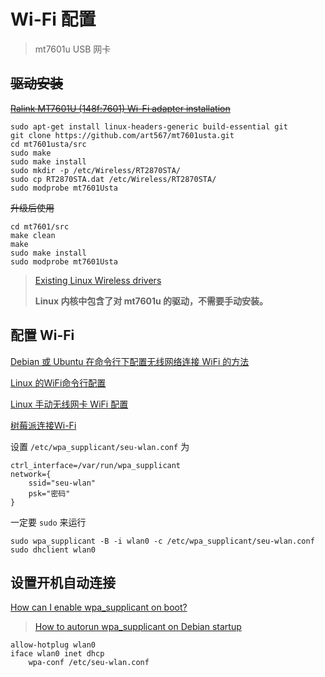 # Wi-Fi 配置

> mt7601u USB 网卡

## ~~驱动安装~~

~~[Ralink MT7601U (148f:7601) Wi-Fi adapter installation](https://askubuntu.com/questions/457061/ralink-mt7601u-148f7601-wi-fi-adapter-installation)~~

```shell
sudo apt-get install linux-headers-generic build-essential git
git clone https://github.com/art567/mt7601usta.git
cd mt7601usta/src 
sudo make
sudo make install
sudo mkdir -p /etc/Wireless/RT2870STA/
sudo cp RT2870STA.dat /etc/Wireless/RT2870STA/
sudo modprobe mt7601Usta
```

~~升级后使用~~

```shell
cd mt7601/src
make clean
make
sudo make install
sudo modprobe mt7601Usta
```

> [Existing Linux Wireless drivers](https://wireless.wiki.kernel.org/en/users/drivers)
>
> **Linux 内核中包含了对 mt7601u 的驱动，不需要手动安装。**



## 配置 Wi-Fi

[Debian 或 Ubuntu 在命令行下配置无线网络连接 WiFi 的方法](https://wenqixiang.com/linux-wireless-configuration-in-terminal-command-line/)

[Linux 的WiFi命令行配置](https://my.oschina.net/u/2306127/blog/1587353)

[Linux 手动无线网卡 WiFi 配置](https://blog.csdn.net/vic_qxz/article/details/88658802)

[树莓派连接Wi-Fi](https://www.jianshu.com/p/a2eb6a24a2d0)

设置 `/etc/wpa_supplicant/seu-wlan.conf` 为

```shell
ctrl_interface=/var/run/wpa_supplicant
network={
	ssid="seu-wlan"
	psk="密码"
}
```



一定要 `sudo` 来运行

```shell
sudo wpa_supplicant -B -i wlan0 -c /etc/wpa_supplicant/seu-wlan.conf
sudo dhclient wlan0
```



## 设置开机自动连接

[How can I enable wpa_supplicant on boot?](https://unix.stackexchange.com/questions/173781/how-can-i-enable-wpa-supplicant-on-boot)

>  [How to autorun wpa_supplicant on Debian startup](https://superuser.com/questions/412566/how-to-autorun-wpa-supplicant-on-debian-startup)

```shell
allow-hotplug wlan0
iface wlan0 inet dhcp
    wpa-conf /etc/seu-wlan.conf
```



